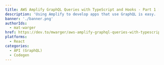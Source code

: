 ```yaml
---
title: AWS Amplify GraphQL Queries with TypeScript and Hooks - Part 1 [Queries]
description: 'Using Amplify to develop apps that use GraphQL is easy.  Using TypeScript along with GraphQL makes your components more dependable.  See what this looks like together - with hooks!'
banner: './banner.png'
authorIds:
  - mat-warger
href: https://dev.to/mwarger/aws-amplify-graphql-queries-with-typescript-and-hooks-1e2
platforms:
  - React
categories:
  - API (GraphQL)
  - Codegen
---
```

